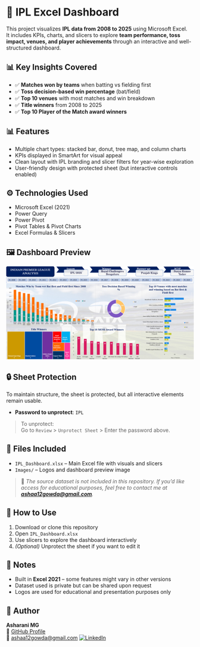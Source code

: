 # 🏏 IPL Excel Dashboard

This project visualizes **IPL data from 2008 to 2025** using Microsoft Excel.  
It includes KPIs, charts, and slicers to explore **team performance, toss impact, venues, and player achievements** through an interactive and well-structured dashboard.

## 📊 Key Insights Covered

- ✅ **Matches won by teams** when batting vs fielding first  
- ✅ **Toss decision-based win percentage** (bat/field)  
- ✅ **Top 10 venues** with most matches and win breakdown  
- ✅ **Title winners** from 2008 to 2025  
- ✅ **Top 10 Player of the Match award winners**
  
## 📊 Features

- Multiple chart types: stacked bar, donut, tree map, and column charts  
- KPIs displayed in SmartArt for visual appeal  
- Clean layout with IPL branding and slicer filters for year-wise exploration  
- User-friendly design with protected sheet (but interactive controls enabled)

## ⚙️ Technologies Used

- Microsoft Excel (2021)  
- Power Query  
- Power Pivot  
- Pivot Tables & Pivot Charts  
- Excel Formulas & Slicers

## 🖼️ Dashboard Preview

![Dashboard Image](https://github.com/ASHARANI-MG/IPL-DASHBOARD-USING-EXCEL/blob/main/DASHBOARD.png?raw=true)

## 🔒 Sheet Protection

To maintain structure, the sheet is protected, but all interactive elements remain usable.

- **Password to unprotect**: `IPL`

> To unprotect:  
> Go to `Review` > `Unprotect Sheet` > Enter the password above.

## 📁 Files Included

- `IPL_Dashboard.xlsx` – Main Excel file with visuals and slicers  
- `Images/` – Logos and dashboard preview image  
> 📩 *The source dataset is not included in this repository. If you’d like access for educational purposes, feel free to contact me at **ashaa12gowda@gmail.com**.*

## 🚀 How to Use

1. Download or clone this repository  
2. Open `IPL_Dashboard.xlsx`  
3. Use slicers to explore the dashboard interactively  
4. *(Optional)* Unprotect the sheet if you want to edit it

## 📌 Notes

- Built in **Excel 2021** – some features might vary in other versions  
- Dataset used is private but can be shared upon request  
- Logos are used for educational and presentation purposes only

## 👤 Author

**Asharani MG**  
🔗 [GitHub Profile](https://github.com/ASHARANI-MG)  
📧 ashaa12gowda@gmail.com
[![LinkedIn](https://img.shields.io/badge/-LinkedIn-blue?logo=linkedin&logoColor=white)](https://www.linkedin.com/in/asharani-m-g-a64569229/)


